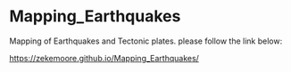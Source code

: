 # Mapping_Earthquakes

Mapping of Earthquakes and Tectonic plates. please follow the link below:

https://zekemoore.github.io/Mapping_Earthquakes/
